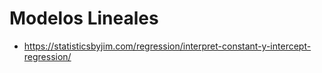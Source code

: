 # Modelos Lineales

- https://statisticsbyjim.com/regression/interpret-constant-y-intercept-regression/


